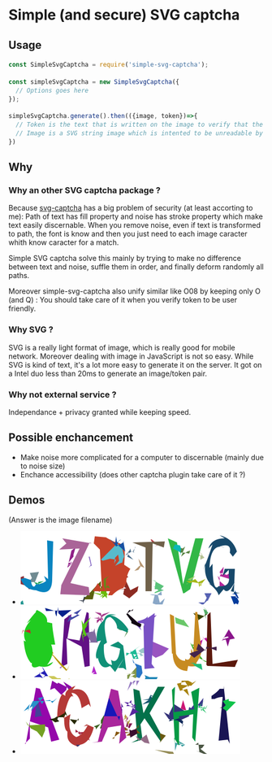 # Simple (and secure) SVG captcha

## Usage
```JavaScript
const SimpleSvgCaptcha = require('simple-svg-captcha');

const simpleSvgCaptcha = new SimpleSvgCaptcha({
  // Options goes here
});

simpleSvgCaptcha.generate().then(({image, token})=>{
  // Token is the text that is written on the image to verify that the user is an human
  // Image is a SVG string image which is intented to be unreadable by machine
})

```

## Why
### Why an other SVG captcha package ?
Because [svg-captcha](https://www.npmjs.com/package/svg-captcha) has a big problem of security (at least accorting to me):
Path of text has fill property and noise has stroke property which make text easily discernable.
When you remove noise, even if text is transformed to path, the font is know and then you just need to each image caracter whith know caracter for a match.

Simple SVG captcha solve this mainly by trying to make no difference between text and noise, suffle them in order, and finally deform randomly all paths.

Moreover simple-svg-captcha also unify similar like O08 by keeping only O (and Q) : You should take care of it when you verify token to be user friendly.

### Why SVG ?
SVG is a really light format of image, which is really good for mobile network. Moreover dealing with image in JavaScript is not so easy. While SVG is kind of text, it's a lot more easy to generate it on the server.
It got on a Intel duo less than 20ms to generate an image/token pair.

### Why not external service ?
Independance + privacy granted while keeping speed.

## Possible enchancement
- Make noise more complicated for a computer to discernable (mainly due to noise size)
- Enchance accessibility (does other captcha plugin take care of it ?)

## Demos

(Answer is the image filename)

- ![Captcha JZDTVG](JZDTVG.svg)
- ![Captcha OHG1UL](OHG1UL.svg)
- ![Captcha ACAKH1](ACAKH1.svg)
